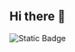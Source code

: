 ## Hi there 👋
![Static Badge](https://img.shields.io/badge/py-python-green?style=plastic&logo=python&logoColor=%233776AB)
